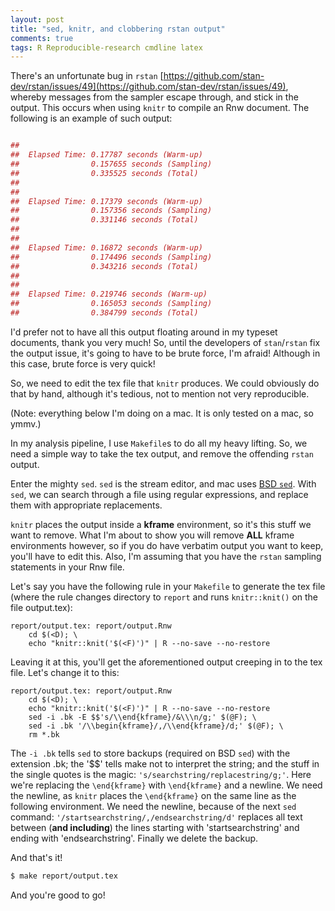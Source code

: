 ```yaml
---
layout: post
title: "sed, knitr, and clobbering rstan output"
comments: true
tags: R Reproducible-research cmdline latex
---
```


There's an unfortunate bug in `rstan` [https://github.com/stan-dev/rstan/issues/49](https://github.com/stan-dev/rstan/issues/49), whereby messages from the sampler escape through, and stick in the output. This occurs when using `knitr` to compile an Rnw document. The following is an example of such output:

```r

## 
##  Elapsed Time: 0.17787 seconds (Warm-up)
##                0.157655 seconds (Sampling)
##                0.335525 seconds (Total)
## 
## 
##  Elapsed Time: 0.17379 seconds (Warm-up)
##                0.157356 seconds (Sampling)
##                0.331146 seconds (Total)
## 
## 
##  Elapsed Time: 0.16872 seconds (Warm-up)
##                0.174496 seconds (Sampling)
##                0.343216 seconds (Total)
## 
## 
##  Elapsed Time: 0.219746 seconds (Warm-up)
##                0.165053 seconds (Sampling)
##                0.384799 seconds (Total)
```

I'd prefer not to have all this output floating around in my typeset documents, thank you very much! So, until the developers of `stan`/`rstan` fix the output issue, it's going to have to be brute force, I'm afraid! Although in this case, brute force is very quick!

So, we need to edit the tex file that `knitr` produces. We could obviously do that by hand, although it's tedious, not to mention not very reproducible.

(Note: everything below I'm doing on a mac. It is only tested on a mac, so ymmv.)

In my analysis pipeline, I use `Makefile`s to do all my heavy lifting. So, we need a simple way to take the tex output, and remove the offending `rstan` output.

Enter the mighty `sed`. `sed` is the stream editor, and mac uses [BSD `sed`](https://www.freebsd.org/cgi/man.cgi?query=sed&sektion=&n=1). With `sed`, we can search through a file using regular expressions, and replace them with appropriate replacements.

`knitr` places the output inside a **kframe** environment, so it's this stuff we want to remove. What I'm about to show you will remove **ALL** kframe environments however, so if you do have verbatim output you want to keep, you'll have to edit this. Also, I'm assuming that you have the `rstan` sampling statements in your Rnw file.

Let's say you have the following rule in your `Makefile` to generate the tex file (where the rule changes directory to `report` and runs `knitr::knit()` on the file output.tex):

```make
report/output.tex: report/output.Rnw
	cd $(<D); \
	echo "knitr::knit('$(<F)')" | R --no-save --no-restore
```

Leaving it at this, you'll get the aforementioned output creeping in to the tex file. Let's change it to this:

```make
report/output.tex: report/output.Rnw
	cd $(<D); \
	echo "knitr::knit('$(<F)')" | R --no-save --no-restore
	sed -i .bk -E $$'s/\\end{kframe}/&\\\n/g;' $(@F); \
	sed -i .bk '/\\begin{kframe}/,/\\end{kframe}/d;' $(@F); \
	rm *.bk
```

The `-i .bk` tells `sed` to store backups (required on BSD `sed`) with the extension .bk; the '$$' tells make not to interpret the string; and the stuff in the single quotes is the magic: `'s/searchstring/replacestring/g;'`. Here we're replacing the `\end{kframe}` with `\end{kframe}` and a newline. We need the newline, as `knitr` places the `\end{kframe}` on the same line as the following environment. We need the newline, because of the next `sed` command: `'/startsearchstring/,/endsearchstring/d'` replaces all text between (**and including**) the lines starting with 'startsearchstring' and ending with 'endsearchstring'. Finally we delete the backup.

And that's it!

```bash
$ make report/output.tex
```
	
And you're good to go!
